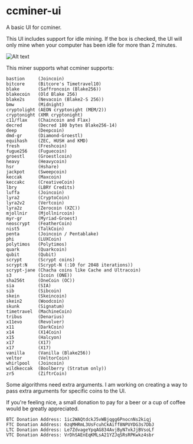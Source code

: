 # ccminer-ui

A basic UI for ccminer.

This UI includes support for idle mining. If the box is checked, the UI will only mine when your computer has been idle for more than 2 minutes.

![Alt text](https://shotr.io/OTQG7MtPj.png "Screenshot")

This miner supports what ccminer supports:

```
bastion     (Joincoin)
bitcore     (Bitcore's Timetravel10)
blake       (Saffroncoin (Blake256))
blakecoin   (Old Blake 256)
blake2s     (Nevacoin (Blake2-S 256))
bmw         (Midnight)
cryptolight (AEON cryptonight (MEM/2))
cryptonight (XMR cryptonight)
c11/flax    (Chaincoin and Flax)
decred      (Decred 180 bytes Blake256-14)
deep        (Deepcoin)
dmd-gr      (Diamond-Groestl)
equihash    (ZEC, HUSH and KMD)
fresh       (Freshcoin)
fugue256    (Fuguecoin)
groestl     (Groestlcoin)
heavy       (Heavycoin)
hsr         (Hshare)
jackpot     (Sweepcoin)
keccak      (Maxcoin)
keccakc     (CreativeCoin)
lbry        (LBRY Credits)
luffa       (Joincoin)
lyra2       (CryptoCoin)
lyra2v2     (Vertcoin)
lyra2z      (Zerocoin (XZC))
mjollnir    (Mjollnircoin)
myr-gr      (Myriad-Groest)
neoscrypt   (FeatherCoin)
nist5       (TalkCoin)
penta       (Joincoin / Pentablake)
phi         (LUXCoin)
polytimos   (Polytimos)
quark       (Quarkcoin)
qubit       (Qubit)
scrypt      (Scrypt coins)
scrypt:N    (Scrypt-N (:10 for 2048 iterations))
scrypt-jane (Chacha coins like Cache and Ultracoin)
s3          (1coin (ONE))
sha256t     (OneCoin (OC))
sia         (SIA)
sib         (Sibcoin)
skein       (Skeincoin)
skein2      (Woodcoin)
skunk       (Signatum)
timetravel  (MachineCoin)
tribus      (Denarius)
x11evo      (Revolver)
x11         (DarkCoin)
x14         (X14Coin)
x15         (Halcyon)
x17         (X17)
x17         (X17)
vanilla     (Vanilla (Blake256))
veltor      (VeltorCoin)
whirlpool   (Joincoin)
wildkeccak  (Boolberry (Stratum only))
zr5         (ZiftrCoin)
```

Some algorithms need extra arguments. I am working on creating a way to pass extra arguments for specific coins to the UI.

If you're feeling nice, a small donation to pay for a beer or a cup of coffee would be greatly appreciated.

```
BTC Donation Address: 1ic2WAQtdckJ5vWBjqgg6PnocnNs2kiqj
FTC Donation Address: 6zqMHRmL3UsFcuhCkAiff8NPUYDG3s7DbJ
LTC Donation Address: Le7ZdvageYpqAG834AvjByN7xkJjBVsoLf
VTC Donation Address: VrDhSAEnEqKMLsA21YZJqSRsRPKwkz4sbr
```
